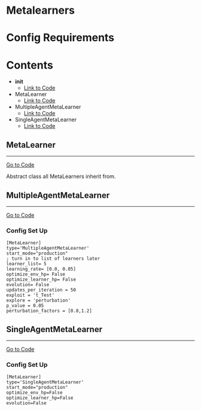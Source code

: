 # Metalearners

# Config Requirements

# Contents
*   __init__ 
    *   [Link to Code](../shiva/metalearners/__init__.py)
*   MetaLearner
    *   [Link to Code](../shiva/metalearners/MetaLearner.py)
*   MultipleAgentMetaLearner
    *   [Link to Code](../shiva/metalearners/MultipleAgentMetaLearner.py)
*   SingleAgentMetaLearner
    *   [Link to Code](../shiva/metalearners/SingleAgentMetaLearner.py)

## MetaLearner
___
[Go to Code](../shiva/metalearners/MetaLearner.py)

Abstract class all MetaLearners inherit from.

## MultipleAgentMetaLearner
___
[Go to Code](../shiva/metalearners/MultipleAgentMetaLearner.py)
### Config Set Up     
```
[MetaLearner]
type='MultipleAgentMetaLearner'
start_mode="production"
; turn in to list of learners later
learner_list= 5
learning_rate= [0.0, 0.05]
optimize_env_hp= False
optimize_learner_hp= False
evolution= False
updates_per_iteration = 50
exploit = 't_Test'
explore = 'perturbation'
p_value = 0.05
perturbation_factors = [0.8,1.2]
```

## SingleAgentMetaLearner
___
[Go to Code](../shiva/metalearners/SingleAgentMetaLearner.py)
### Config Set Up     
```
[MetaLearner]
type='SingleAgentMetaLearner'
start_mode="production"
optimize_env_hp=False
optimize_learner_hp=False
evolution=False
```